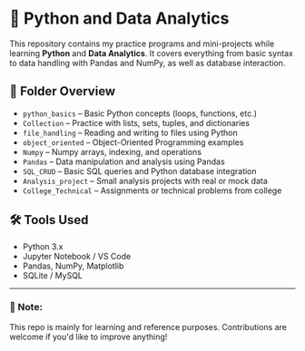 # 🐍 Python and Data Analytics

This repository contains my practice programs and mini-projects while learning **Python** and **Data Analytics**. It covers everything from basic syntax to data handling with Pandas and NumPy, as well as database interaction.

## 📂 Folder Overview

- `python_basics` – Basic Python concepts (loops, functions, etc.)
- `Collection` – Practice with lists, sets, tuples, and dictionaries
- `file_handling` – Reading and writing to files using Python
- `object_oriented` – Object-Oriented Programming examples
- `Numpy` – Numpy arrays, indexing, and operations
- `Pandas` – Data manipulation and analysis using Pandas
- `SQL_CRUD` – Basic SQL queries and Python database integration
- `Analysis_project` – Small analysis projects with real or mock data
- `College_Technical` – Assignments or technical problems from college

## 🛠️ Tools Used

- Python 3.x
- Jupyter Notebook / VS Code
- Pandas, NumPy, Matplotlib
- SQLite / MySQL

---

### 📌 Note:
This repo is mainly for learning and reference purposes. Contributions are welcome if you'd like to improve anything!

